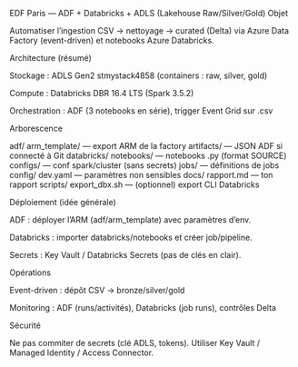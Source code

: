 EDF Paris — ADF + Databricks + ADLS (Lakehouse Raw/Silver/Gold)
Objet

Automatiser l’ingestion CSV → nettoyage → curated (Delta) via Azure Data Factory (event-driven) et notebooks Azure Databricks.

Architecture (résumé)

Stockage : ADLS Gen2 stmystack4858 (containers : raw, silver, gold)

Compute : Databricks DBR 16.4 LTS (Spark 3.5.2)

Orchestration : ADF (3 notebooks en série), trigger Event Grid sur .csv

Arborescence

adf/
arm_template/ — export ARM de la factory
artifacts/ — JSON ADF si connecté à Git
databricks/
notebooks/ — notebooks .py (format SOURCE)
configs/ — conf spark/cluster (sans secrets)
jobs/ — définitions de jobs
config/
dev.yaml — paramètres non sensibles
docs/
rapport.md — ton rapport
scripts/
export_dbx.sh — (optionnel) export CLI Databricks

Déploiement (idée générale)

ADF : déployer l’ARM (adf/arm_template) avec paramètres d’env.

Databricks : importer databricks/notebooks et créer job/pipeline.

Secrets : Key Vault / Databricks Secrets (pas de clés en clair).

Opérations

Event-driven : dépôt CSV → bronze/silver/gold

Monitoring : ADF (runs/activités), Databricks (job runs), contrôles Delta

Sécurité

Ne pas commiter de secrets (clé ADLS, tokens). Utiliser Key Vault / Managed Identity / Access Connector.